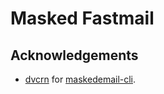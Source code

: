 # Masked Fastmail

## Acknowledgements

- [dvcrn] for [maskedemail-cli].

[dvcrn]: https://github.com/dvcrn
[maskedemail-cli]: https://github.com/dvcrn/maskedemail-cli
